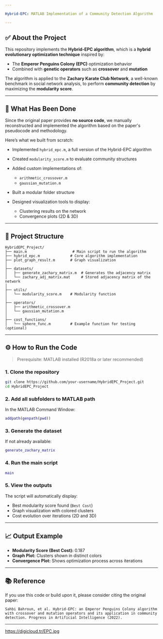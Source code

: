```yaml
---

Hybrid-EPC: MATLAB Implementation of a Community Detection Algorithm

---
```


## ✅ About the Project

This repository implements the **Hybrid-EPC algorithm**, which is a **hybrid evolutionary optimization technique** inspired by:

* The **Emperor Penguins Colony (EPC)** optimization behavior
* Combined with **genetic operators** such as **crossover** and **mutation**

The algorithm is applied to the **Zachary Karate Club Network**, a well-known benchmark in social network analysis, to perform **community detection** by maximizing the **modularity score**.

---

## 🚀 What Has Been Done

Since the original paper provides **no source code**, we manually reconstructed and implemented the algorithm based on the paper's pseudocode and methodology.

Here’s what we built from scratch:

* Implemented `hybrid_epc.m`, a full version of the Hybrid-EPC algorithm
* Created `modularity_score.m` to evaluate community structures
* Added custom implementations of:

  * `arithmetic_crossover.m`
  * `gaussian_mutation.m`
* Built a modular folder structure
* Designed visualization tools to display:

  * Clustering results on the network
  * Convergence plots (2D & 3D)

---

## 🧱 Project Structure

```
HybridEPC_Project/
├── main.m                     # Main script to run the algorithm
├── hybrid_epc.m              # Core algorithm implementation
├── plot_graph_result.m       # Graph visualization
│
├── datasets/
│   ├── generate_zachary_matrix.m  # Generates the adjacency matrix
│   └── zachary_adj_matrix.mat     # Stored adjacency matrix of the network
│
├── utils/
│   └── modularity_score.m    # Modularity function
│
├── operators/
│   ├── arithmetic_crossover.m
│   └── gaussian_mutation.m
│
├── cost_functions/
│   └── sphere_func.m         # Example function for testing (optional)
```
---

## ⚙️ How to Run the Code

> Prerequisite: MATLAB installed (R2018a or later recommended)

### 1. Clone the repository

```bash
git clone https://github.com/your-username/HybridEPC_Project.git
cd HybridEPC_Project
```

### 2. Add all subfolders to MATLAB path

In the MATLAB Command Window:

```matlab
addpath(genpath(pwd))
```

### 3. Generate the dataset

If not already available:

```matlab
generate_zachary_matrix
```

### 4. Run the main script

```matlab
main
```

### 5. View the outputs

The script will automatically display:

* Best modularity score found (`Best Cost`)
* Graph visualization with colored clusters
* Cost evolution over iterations (2D and 3D)

---

## 📈 Output Example

* **Modularity Score (Best Cost):** 0.187
* **Graph Plot:** Clusters shown in distinct colors
* **Convergence Plot:** Shows optimization process across iterations

---

## 📚 Reference

If you use this code or build upon it, please consider citing the original paper:

```
Sahbi Bahroun, et al. Hybrid‑EPC: an Emperor Penguins Colony algorithm with crossover and mutation operators and its application in community detection. Progress in Artificial Intelligence (2022).
```

---

https://digicloud.tr/EPC.jpg
